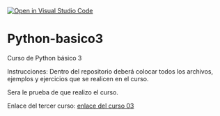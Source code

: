 [![Open in Visual Studio Code](https://classroom.github.com/assets/open-in-vscode-f059dc9a6f8d3a56e377f745f24479a46679e63a5d9fe6f495e02850cd0d8118.svg)](https://classroom.github.com/online_ide?assignment_repo_id=7381320&assignment_repo_type=AssignmentRepo)
# Python-basico3
Curso de Python básico 3

Instrucciones:
Dentro del repositorio deberá colocar todos los archivos, ejemplos y ejercicios que se realicen en el curso.

Sera le prueba de que realizo el curso.

Enlace del tercer curso:
[enlace del curso 03](https://drive.google.com/drive/folders/1d7DvJXQ_pwI6Na0dC-C4mx-Ldb2nNiEw?usp=sharing)
